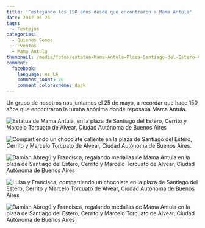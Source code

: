 ```yaml
---
title: 'Festejando los 150 años desde que encontraron a Mama Antula'
date: 2017-05-25
tags:
  - Festejos
categories:
  - Quienes Somos
  - Eventos
  - Mama Antula
thumbnail: /media/fotos/estatua-Mama-Antula-Plaza-Santiago-del-Estero-CABA_001.jpeg
comment:
  facebook:
    language: es_LA
    comment_count: 20
    comment_colorscheme: dark  
---
```

Un grupo de nosotros nos juntamos el 25 de mayo, a recordar que hace 150 años que encontraron la tumba anónima donde reposaba Mama Antula.
<!-- more -->
![Estatua de Mama Antula, en la plaza de Santiago del Estero, Cerrito y Marcelo Torcuato de Alvear, Ciudad Autónoma de Buenos Aires](/media/fotos/estatua-Mama-Antula-Plaza-Santiago-del-Estero-CABA_001.jpeg)

![Compartiendo un chocolate caliente en la plaza de Santiago del Estero, Cerrito y Marcelo Torcuato de Alvear, Ciudad Autónoma de Buenos Aires.](/media/fotos/estatua-Mama-Antula-Plaza-Santiago-del-Estero-CABA_002.jpeg)

![Damian Abregú y Francisca, regalando medallas de Mama Antula en la plaza de Santiago del Estero, Cerrito y Marcelo Torcuato de Alvear, Ciudad Autónoma de Buenos Aires](/media/fotos/estatua-Mama-Antula-Plaza-Santiago-del-Estero-CABA_003.jpeg)

![Luisa y Francisca, compartiendo un chocolate en la plaza de Santiago del Estero, Cerrito y Marcelo Torcuato de Alvear, Ciudad Autónoma de Buenos Aires](/media/fotos/estatua-Mama-Antula-Plaza-Santiago-del-Estero-CABA_004.jpeg)

![Damian Abregú y Francisca, regalando medallas de Mama Antula en la plaza de Santiago del Estero, Cerrito y Marcelo Torcuato de Alvear, Ciudad Autónoma de Buenos Aires](/media/fotos/estatua-Mama-Antula-Plaza-Santiago-del-Estero-CABA_005.jpeg)
